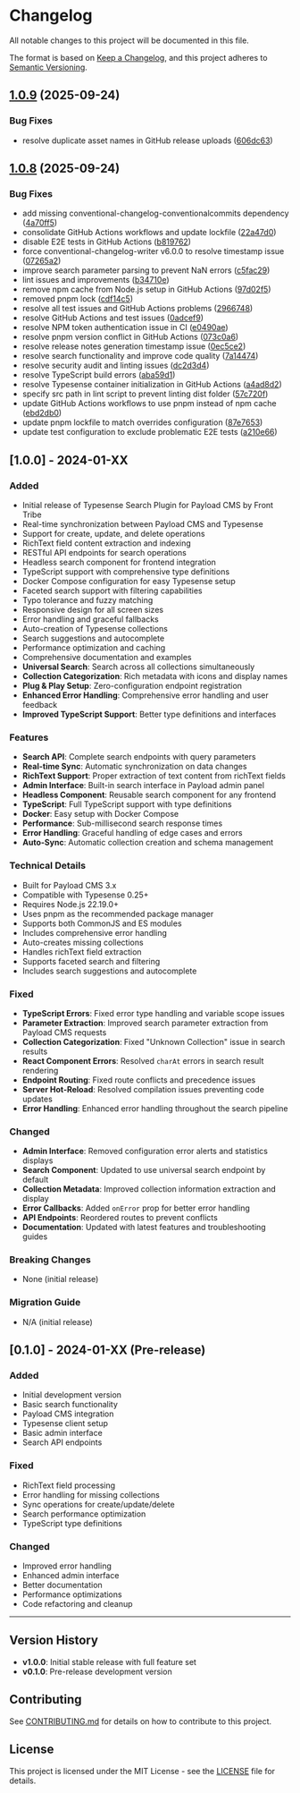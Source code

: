# Changelog

All notable changes to this project will be documented in this file.

The format is based on [Keep a Changelog](https://keepachangelog.com/en/1.0.0/),
and this project adheres to [Semantic Versioning](https://semver.org/spec/v2.0.0.html).

## [1.0.9](https://github.com/fronttribe/typesense-search/compare/v1.0.8...v1.0.9) (2025-09-24)


### Bug Fixes

* resolve duplicate asset names in GitHub release uploads ([606dc63](https://github.com/fronttribe/typesense-search/commit/606dc63b94eddb7e703ecc87b331950d7e85219b))

## [1.0.8](https://github.com/fronttribe/typesense-search/compare/v1.0.7...v1.0.8) (2025-09-24)


### Bug Fixes

* add missing conventional-changelog-conventionalcommits dependency ([4a70ff5](https://github.com/fronttribe/typesense-search/commit/4a70ff58714d344496cdec48f92955139d25532e))
* consolidate GitHub Actions workflows and update lockfile ([22a47d0](https://github.com/fronttribe/typesense-search/commit/22a47d0ee3dfa9ff3fe5499aa5028db26eddd546))
* disable E2E tests in GitHub Actions ([b819762](https://github.com/fronttribe/typesense-search/commit/b8197623232db15d5ba18ccb26c37e01830dc708))
* force conventional-changelog-writer v6.0.0 to resolve timestamp issue ([07265a2](https://github.com/fronttribe/typesense-search/commit/07265a2d3082b5b75098b568af9bc97d5f13029d))
* improve search parameter parsing to prevent NaN errors ([c5fac29](https://github.com/fronttribe/typesense-search/commit/c5fac29a0f7c02121a122c79898303102acb9ceb))
* lint issues and improvements ([b34710e](https://github.com/fronttribe/typesense-search/commit/b34710edc1866a87a87508ca32a793afa9d74a34))
* remove npm cache from Node.js setup in GitHub Actions ([97d02f5](https://github.com/fronttribe/typesense-search/commit/97d02f528c961587b8397e12a77ca4c5e49a79fc))
* removed pnpm lock ([cdf14c5](https://github.com/fronttribe/typesense-search/commit/cdf14c5319d9aa73491e18dbc019014fe1799ee0))
* resolve all test issues and GitHub Actions problems ([2966748](https://github.com/fronttribe/typesense-search/commit/2966748221a646325c11bdbd1684cd09d91451eb))
* resolve GitHub Actions and test issues ([0adcef9](https://github.com/fronttribe/typesense-search/commit/0adcef98d34e709d3f278e74b4a50e4903df8d69))
* resolve NPM token authentication issue in CI ([e0490ae](https://github.com/fronttribe/typesense-search/commit/e0490ae1185fe8af651446e18d4edda2e607727f))
* resolve pnpm version conflict in GitHub Actions ([073c0a6](https://github.com/fronttribe/typesense-search/commit/073c0a64ba3588e94be62fe5275493b2a617ff13))
* resolve release notes generation timestamp issue ([0ec5ce2](https://github.com/fronttribe/typesense-search/commit/0ec5ce21465404c8e168315c69f317889e2105b2))
* resolve search functionality and improve code quality ([7a14474](https://github.com/fronttribe/typesense-search/commit/7a1447449e2d230469eb067dcddb9d26c5b2f9c8))
* resolve security audit and linting issues ([dc2d3d4](https://github.com/fronttribe/typesense-search/commit/dc2d3d42213bfe8bbe52d4a318efdf935577cbb8))
* resolve TypeScript build errors ([aba59d1](https://github.com/fronttribe/typesense-search/commit/aba59d19b0ad8b618a25622a136ddb845351c4cd))
* resolve Typesense container initialization in GitHub Actions ([a4ad8d2](https://github.com/fronttribe/typesense-search/commit/a4ad8d206d56fde1e64e9d1a48ddfbe39791c491))
* specify src path in lint script to prevent linting dist folder ([57c720f](https://github.com/fronttribe/typesense-search/commit/57c720fa8be689467f0e635b7dde5f5375026de4))
* update GitHub Actions workflows to use pnpm instead of npm cache ([ebd2db0](https://github.com/fronttribe/typesense-search/commit/ebd2db023fb14ac96cdb3a1770c47237aa70a920))
* update pnpm lockfile to match overrides configuration ([87e7653](https://github.com/fronttribe/typesense-search/commit/87e765322537ec753e01341f5d2dec4401dde9cd))
* update test configuration to exclude problematic E2E tests ([a210e66](https://github.com/fronttribe/typesense-search/commit/a210e66e063bdd859a3ba7acff9719b17eebeb3f))

## [1.0.0] - 2024-01-XX

### Added

- Initial release of Typesense Search Plugin for Payload CMS by Front Tribe
- Real-time synchronization between Payload CMS and Typesense
- Support for create, update, and delete operations
- RichText field content extraction and indexing
- RESTful API endpoints for search operations
- Headless search component for frontend integration
- TypeScript support with comprehensive type definitions
- Docker Compose configuration for easy Typesense setup
- Faceted search support with filtering capabilities
- Typo tolerance and fuzzy matching
- Responsive design for all screen sizes
- Error handling and graceful fallbacks
- Auto-creation of Typesense collections
- Search suggestions and autocomplete
- Performance optimization and caching
- Comprehensive documentation and examples
- **Universal Search**: Search across all collections simultaneously
- **Collection Categorization**: Rich metadata with icons and display names
- **Plug & Play Setup**: Zero-configuration endpoint registration
- **Enhanced Error Handling**: Comprehensive error handling and user feedback
- **Improved TypeScript Support**: Better type definitions and interfaces

### Features

- **Search API**: Complete search endpoints with query parameters
- **Real-time Sync**: Automatic synchronization on data changes
- **RichText Support**: Proper extraction of text content from richText fields
- **Admin Interface**: Built-in search interface in Payload admin panel
- **Headless Component**: Reusable search component for any frontend
- **TypeScript**: Full TypeScript support with type definitions
- **Docker**: Easy setup with Docker Compose
- **Performance**: Sub-millisecond search response times
- **Error Handling**: Graceful handling of edge cases and errors
- **Auto-Sync**: Automatic collection creation and schema management

### Technical Details

- Built for Payload CMS 3.x
- Compatible with Typesense 0.25+
- Requires Node.js 22.19.0+
- Uses pnpm as the recommended package manager
- Supports both CommonJS and ES modules
- Includes comprehensive error handling
- Auto-creates missing collections
- Handles richText field extraction
- Supports faceted search and filtering
- Includes search suggestions and autocomplete

### Fixed

- **TypeScript Errors**: Fixed error type handling and variable scope issues
- **Parameter Extraction**: Improved search parameter extraction from Payload CMS requests
- **Collection Categorization**: Fixed "Unknown Collection" issue in search results
- **React Component Errors**: Resolved `charAt` errors in search result rendering
- **Endpoint Routing**: Fixed route conflicts and precedence issues
- **Server Hot-Reload**: Resolved compilation issues preventing code updates
- **Error Handling**: Enhanced error handling throughout the search pipeline

### Changed

- **Admin Interface**: Removed configuration error alerts and statistics displays
- **Search Component**: Updated to use universal search endpoint by default
- **Collection Metadata**: Improved collection information extraction and display
- **Error Callbacks**: Added `onError` prop for better error handling
- **API Endpoints**: Reordered routes to prevent conflicts
- **Documentation**: Updated with latest features and troubleshooting guides

### Breaking Changes

- None (initial release)

### Migration Guide

- N/A (initial release)

## [0.1.0] - 2024-01-XX (Pre-release)

### Added

- Initial development version
- Basic search functionality
- Payload CMS integration
- Typesense client setup
- Basic admin interface
- Search API endpoints

### Fixed

- RichText field processing
- Error handling for missing collections
- Sync operations for create/update/delete
- Search performance optimization
- TypeScript type definitions

### Changed

- Improved error handling
- Enhanced admin interface
- Better documentation
- Performance optimizations
- Code refactoring and cleanup

---

## Version History

- **v1.0.0**: Initial stable release with full feature set
- **v0.1.0**: Pre-release development version

## Contributing

See [CONTRIBUTING.md](CONTRIBUTING.md) for details on how to contribute to this project.

## License

This project is licensed under the MIT License - see the [LICENSE](LICENSE) file for details.
